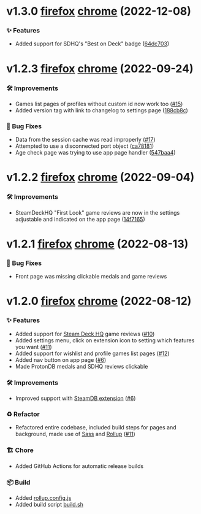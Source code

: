 # v1.3.0 [firefox][firefox-v1.3.0] [chrome][chrome-v1.3.0] (2022-12-08)
[firefox-v1.3.0]: https://github.com/cptpiepmatz/great-on-deck-search/releases/tag/v1.3.0%2Bfirefox
[chrome-v1.3.0]: https://github.com/cptpiepmatz/great-on-deck-search/releases/tag/v1.3.0%2Bchrome

### ✨ Features

- Added support for SDHQ's "Best on Deck" badge
  ([64dc703](https://github.com/cptpiepmatz/great-on-deck-search/commit/64dc7031c86fdf2914ec691fe2dec0b407331bd4))

# v1.2.3 [firefox][firefox-v1.2.3] [chrome][chrome-v1.2.3] (2022-09-24)
[firefox-v1.2.3]: https://github.com/cptpiepmatz/great-on-deck-search/releases/tag/v1.2.3%2Bfirefox
[chrome-v1.2.3]: https://github.com/cptpiepmatz/great-on-deck-search/releases/tag/v1.2.3%2Bchrome

### 🛠️ Improvements

- Games list pages of profiles without custom id now work too 
  ([#15](https://github.com/cptpiepmatz/great-on-deck-search/pull/15))
- Added version tag with link to changelog to settings page
  ([188cb8c](https://github.com/cptpiepmatz/great-on-deck-search/commit/188cb8c2e69bdb63a7c5408b85a830b01389f66b))

### 🐛 Bug Fixes

- Data from the session cache was read improperly 
  ([#17](https://github.com/cptpiepmatz/great-on-deck-search/pull/17))
- Attempted to use a disconnected port object
  ([ca78181](https://github.com/cptpiepmatz/great-on-deck-search/commit/ca781810a5f5952ec35360d468b35d6ff8f7ddbb))
- Age check page was trying to use app page handler
  ([547baa4](https://github.com/cptpiepmatz/great-on-deck-search/commit/547baa4a5a8948a48db9192d6693f1b6885ee326))

# v1.2.2 [firefox][firefox-v1.2.2] [chrome][chrome-v1.2.2] (2022-09-04)
[firefox-v1.2.2]: https://github.com/cptpiepmatz/great-on-deck-search/releases/tag/v1.2.2%2Bfirefox
[chrome-v1.2.2]: https://github.com/cptpiepmatz/great-on-deck-search/releases/tag/v1.2.2%2Bchrome

### 🛠️ Improvements

- SteamDeckHQ "First Look" game reviews are now in the settings adjustable and 
  indicated on the app page
  ([14f7165](https://github.com/cptpiepmatz/great-on-deck-search/commit/14f7165cd05fe7202a27d174307c9e8d2cd1cf7c))

# v1.2.1 [firefox][firefox-v1.2.1] [chrome][chrome-v1.2.1] (2022-08-13)
[firefox-v1.2.1]: https://github.com/cptpiepmatz/great-on-deck-search/releases/tag/v1.2.1%2Bfirefox
[chrome-v1.2.1]: https://github.com/cptpiepmatz/great-on-deck-search/releases/tag/v1.2.1%2Bchrome

### 🐛 Bug Fixes

- Front page was missing clickable medals and game reviews

# v1.2.0 [firefox][firefox-v1.2.0] [chrome][chrome-v1.2.0] (2022-08-12)
[firefox-v1.2.0]: https://github.com/cptpiepmatz/great-on-deck-search/releases/tag/v1.2.0%2Bfirefox
[chrome-v1.2.0]: https://github.com/cptpiepmatz/great-on-deck-search/releases/tag/v1.2.0%2Bchrome

### ✨ Features

- Added support for [Steam Deck HQ](https://steamdeckhq.com/game-reviews/) game reviews
  ([#10](https://github.com/cptpiepmatz/great-on-deck-search/pull/10))
- Added settings menu, click on extension icon to setting which features you want
  ([#11](https://github.com/cptpiepmatz/great-on-deck-search/pull/11))
- Added support for wishlist and profile games list pages
  ([#12](https://github.com/cptpiepmatz/great-on-deck-search/pull/11))
- Added nav button on app page
  ([#6](https://github.com/cptpiepmatz/great-on-deck-search/pull/6))
- Made ProtonDB medals and SDHQ reviews clickable

### 🛠️ Improvements

- Improved support with [SteamDB extension](https://steamdb.info/extension/)
  ([#6](https://github.com/cptpiepmatz/great-on-deck-search/pull/6))

### ♻️ Refactor

- Refactored entire codebase, included build steps for pages and background, 
  made use of [Sass](https://sass-lang.com) and [Rollup](https://www.rollupjs.org)
  ([#11](https://github.com/cptpiepmatz/great-on-deck-search/pull/11))

### 🏗 Chore

- Added GitHub Actions for automatic release builds

### 📦 Build

- Added [rollup.config.js](https://github.com/cptpiepmatz/great-on-deck-search/blob/main/rollup.config.js)
- Added build script [build.sh](https://github.com/cptpiepmatz/great-on-deck-search/blob/main/build.sh)
